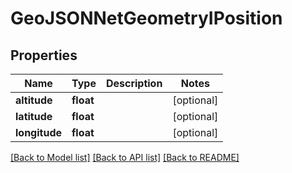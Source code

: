 # GeoJSONNetGeometryIPosition

## Properties
Name | Type | Description | Notes
------------ | ------------- | ------------- | -------------
**altitude** | **float** |  | [optional] 
**latitude** | **float** |  | [optional] 
**longitude** | **float** |  | [optional] 

[[Back to Model list]](../README.md#documentation-for-models) [[Back to API list]](../README.md#documentation-for-api-endpoints) [[Back to README]](../README.md)

